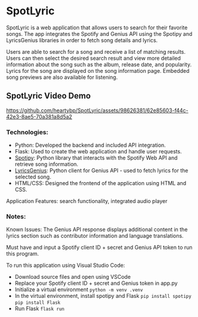 # SpotLyric
SpotLyric is a web application that allows users to search for their favorite songs. The app integrates the Spotify and Genius API using the Spotipy and LyricsGenius libraries in order to fetch song details and lyrics.

Users are able to search for a song and receive a list of matching results. 
Users can then select the desired search result and view more detailed information about the song such as the album, release date, and popularity.
Lyrics for the song are displayed on the song information page.
Embedded song previews are also available for listening. 

## SpotLyric Video Demo
https://github.com/heartybp/SpotLyric/assets/98626381/62e85603-f44c-42e3-8ae5-70a381a8d5a2

### Technologies:
* Python: Developed the backend and included API integration.
* Flask: Used to create the web application and handle user requests.
* [Spotipy](https://spotipy.readthedocs.io/en/2.22.1/): Python library that interacts with the Spotify Web API and retrieve song information.
* [LyricsGenius](https://lyricsgenius.readthedocs.io/en/master/): Python client for Genius API - used to fetch lyrics for the selected song.
* HTML/CSS: Designed the frontend of the application using HTML and CSS.

Application Features: search functionality, integrated audio player
  
### Notes:
Known Issues:
The Genius API response displays additional content in the lyrics section such as contributor information and language translations. 

Must have and input a Spotify client ID + secret and Genius API token to run this program.<br>

To run this application using Visual Studio Code:
  * Download source files and open using VSCode
  * Replace your Spotify client ID + secret and Genius token in app.py
  * Initialize a virtual environment
    ```python -m venv .venv```
  * In the virtual environment, install spotipy and Flask ```pip install spotipy``` ```pip install Flask```
  * Run Flask ```flask run```



